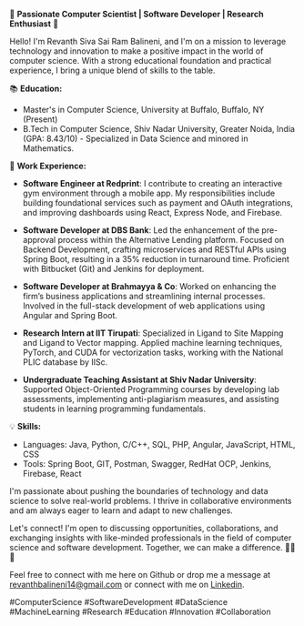 🚀 **Passionate Computer Scientist | Software Developer | Research Enthusiast** 🧬

Hello! I'm Revanth Siva Sai Ram Balineni, and I'm on a mission to leverage technology and innovation to make a positive impact in the world of computer science. With a strong educational foundation and practical experience, I bring a unique blend of skills to the table.

📚 **Education:**
- Master's in Computer Science, University at Buffalo, Buffalo, NY (Present)
- B.Tech in Computer Science, Shiv Nadar University, Greater Noida, India (GPA: 8.43/10) - Specialized in Data Science and minored in Mathematics.

💼 **Work Experience:**
- **Software Engineer at Redprint**: I contribute to creating an interactive gym environment through a mobile app. My responsibilities include building foundational services such as payment and OAuth integrations, and improving dashboards using React, Express Node, and Firebase.
  
- **Software Developer at DBS Bank**: Led the enhancement of the pre-approval process within the Alternative Lending platform. Focused on Backend Development, crafting microservices and RESTful APIs using Spring Boot, resulting in a 35% reduction in turnaround time. Proficient with Bitbucket (Git) and Jenkins for deployment.

- **Software Developer at Brahmayya & Co**: Worked on enhancing the firm’s business applications and streamlining internal processes. Involved in the full-stack development of web applications using Angular and Spring Boot.

- **Research Intern at IIT Tirupati**: Specialized in Ligand to Site Mapping and Ligand to Vector mapping. Applied machine learning techniques, PyTorch, and CUDA for vectorization tasks, working with the National PLIC database by IISc.

- **Undergraduate Teaching Assistant at Shiv Nadar University**: Supported Object-Oriented Programming courses by developing lab assessments, implementing anti-plagiarism measures, and assisting students in learning programming fundamentals.

💡 **Skills:**
- Languages: Java, Python, C/C++, SQL, PHP, Angular, JavaScript, HTML, CSS
- Tools: Spring Boot, GIT, Postman, Swagger, RedHat OCP, Jenkins, Firebase, React

I'm passionate about pushing the boundaries of technology and data science to solve real-world problems. I thrive in collaborative environments and am always eager to learn and adapt to new challenges.

Let's connect! I'm open to discussing opportunities, collaborations, and exchanging insights with like-minded professionals in the field of computer science and software development. Together, we can make a difference. 👨‍💻🌟

Feel free to connect with me here on Github or drop me a message at revanthbalineni14@gmail.com or connect with me on [Linkedin](https://www.linkedin.com/in/revanthb14/).

#ComputerScience #SoftwareDevelopment #DataScience #MachineLearning #Research #Education #Innovation #Collaboration
